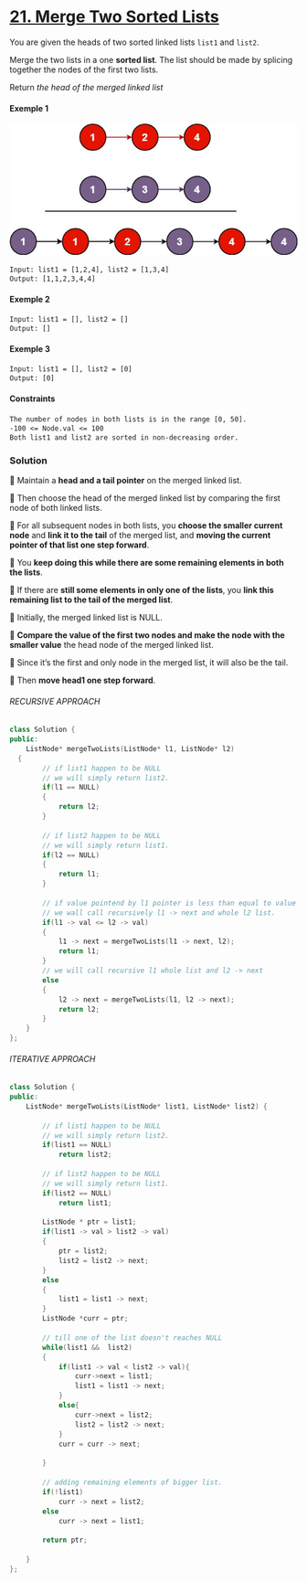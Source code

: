 # [21. Merge Two Sorted Lists](https://leetcode.com/problems/merge-two-sorted-lists/)

You are given the heads of two sorted linked lists `list1` and `list2`.

Merge the two lists in a one **sorted list**. The list should be made by splicing together the nodes of the first two lists.

Return _the head of the merged linked list_

#### Exemple 1

![question_21.jpg](images/question_21.jpg)

```
Input: list1 = [1,2,4], list2 = [1,3,4]
Output: [1,1,2,3,4,4]
```

#### Exemple 2

```
Input: list1 = [], list2 = []
Output: []
```

#### Exemple 3

```
Input: list1 = [], list2 = [0]
Output: [0]
```

#### Constraints

```
The number of nodes in both lists is in the range [0, 50].
-100 <= Node.val <= 100
Both list1 and list2 are sorted in non-decreasing order.
```

### Solution

📌 Maintain a **head and a tail pointer** on the merged linked list.

📌 Then choose the head of the merged linked list by comparing the first node of both linked lists.

📌 For all subsequent nodes in both lists, you **choose the smaller current node** and **link it to the tail** of the merged list, and **moving the current pointer of that list one step forward**.

📌 You **keep doing this while there are some remaining elements in both the lists**.

📌 If there are **still some elements in only one of the lists**, you **link this remaining list to the tail of the merged list**.

📌 Initially, the merged linked list is NULL.

📌 **Compare the value of the first two nodes and make the node with the smaller value** the head node of the merged linked list.

📌 Since it’s the first and only node in the merged list, it will also be the tail.

📌 Then **move head1 one step forward**.

###### RECURSIVE APPROACH

```cpp
class Solution {
public:
	ListNode* mergeTwoLists(ListNode* l1, ListNode* l2)
  {
		// if list1 happen to be NULL
		// we will simply return list2.
		if(l1 == NULL)
        {
			return l2;
		}

		// if list2 happen to be NULL
		// we will simply return list1.
		if(l2 == NULL)
        {
			return l1;
		}

		// if value pointend by l1 pointer is less than equal to value pointed by l2 pointer
		// we wall call recursively l1 -> next and whole l2 list.
		if(l1 -> val <= l2 -> val)
        {
			l1 -> next = mergeTwoLists(l1 -> next, l2);
			return l1;
		}
		// we will call recursive l1 whole list and l2 -> next
		else
        {
			l2 -> next = mergeTwoLists(l1, l2 -> next);
			return l2;
		}
	}
};
```

###### ITERATIVE APPROACH

```cpp
class Solution {
public:
    ListNode* mergeTwoLists(ListNode* list1, ListNode* list2) {

	    // if list1 happen to be NULL
		// we will simply return list2.
        if(list1 == NULL)
            return list2;

		// if list2 happen to be NULL
		// we will simply return list1.
        if(list2 == NULL)
            return list1;

        ListNode * ptr = list1;
        if(list1 -> val > list2 -> val)
        {
            ptr = list2;
            list2 = list2 -> next;
        }
        else
        {
            list1 = list1 -> next;
        }
        ListNode *curr = ptr;

		// till one of the list doesn't reaches NULL
        while(list1 &&  list2)
        {
            if(list1 -> val < list2 -> val){
                curr->next = list1;
                list1 = list1 -> next;
            }
            else{
                curr->next = list2;
                list2 = list2 -> next;
            }
            curr = curr -> next;

        }

		// adding remaining elements of bigger list.
        if(!list1)
            curr -> next = list2;
        else
            curr -> next = list1;

        return ptr;

    }
};
```
